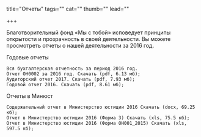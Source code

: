 title="Отчеты"
tags=""
cat=""
thumb=""
lead=""

+++

Благотворительный фонд «Мы с тобой» исповедует принципы открытости и прозрачность в своей деятельности. Вы можете просмотреть отчеты о нашей деятельности за 2016 год.

Годовые отчеты

    Вся бухгалтерская отчетность за период 2016 год.
    Отчет ОН0002 за 2016 год. Скачать (pdf, 6.13 мб);
    Аудиторский отчет 2017. Скачать (pdf, 7.93 мб);
    Годовой отчет 2016. Скачать (pdf, 8.61 мб);

Отчеты в Минюст

    Содержательный отчет в Министерство юстиции 2016 Скачать (docx, 69.25 кб);
    Отчет в Министерство юстиции 2016 (Форма 3) Скачать (xls, 75.5 кб);
    Отчет в Министерство юстиции 2016 (Форма ОН001_2015) Скачать (xls, 597.5 кб);
